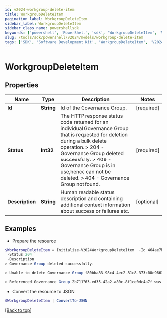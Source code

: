 ```yaml
---
id: v2024-workgroup-delete-item
title: WorkgroupDeleteItem
pagination_label: WorkgroupDeleteItem
sidebar_label: WorkgroupDeleteItem
sidebar_class_name: powershellsdk
keywords: ['powershell', 'PowerShell', 'sdk', 'WorkgroupDeleteItem', 'V2024WorkgroupDeleteItem'] 
slug: /tools/sdk/powershell/v2024/models/workgroup-delete-item
tags: ['SDK', 'Software Development Kit', 'WorkgroupDeleteItem', 'V2024WorkgroupDeleteItem']
---
```



# WorkgroupDeleteItem

## Properties

Name | Type | Description | Notes
------------ | ------------- | ------------- | -------------
**Id** | **String** | Id of the Governance Group. | [required]
**Status** | **Int32** |  The HTTP response status code returned for an individual Governance Group that is requested for deletion during a bulk delete operation.  > 204   -  Governance Group deleted successfully.  > 409   - Governance Group is in use,hence can not be deleted.  > 404   - Governance Group not found.  | [required]
**Description** | **String** | Human readable status description and containing additional context information about success or failures etc.  | [optional] 

## Examples

- Prepare the resource
```powershell
$WorkgroupDeleteItem = Initialize-V2024WorkgroupDeleteItem  -Id 464ae7bf791e49fdb74606a2e4a89635 `
 -Status 204 `
 -Description 
> Governance Group deleted successfully.

> Unable to delete Governance Group f80bba83-98c4-4ec2-81c8-373c00e9663b because it is in use.

> Referenced Governance Group 2b711763-ed35-42a2-a80c-8f1ce0dc4a7f was not found.

```

- Convert the resource to JSON
```powershell
$WorkgroupDeleteItem | ConvertTo-JSON
```


[[Back to top]](#) 

